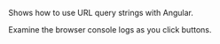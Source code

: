 Shows how to use URL query strings with Angular.

Examine the browser console logs as you click buttons.
